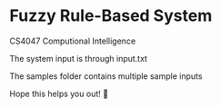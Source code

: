 # Fuzzy Rule-Based System
 CS4047 Computional Intelligence
 
 The system input is through input.txt
 
 The samples folder contains multiple sample inputs
 
 Hope this helps you out! 🦆
